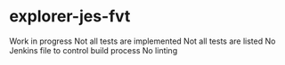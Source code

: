 # explorer-jes-fvt

Work in progress
    Not all tests are implemented
    Not all tests are listed
    No Jenkins file to control build process
    No linting